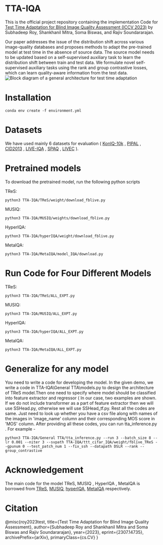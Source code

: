 # TTA-IQA
This is the official project  repository containing the implementation Code for [Test Time Adaptation for Blind Image Quality Assessment (ICCV 2023)](https://arxiv.org/pdf/2307.14735.pdf) by Subhadeep Roy, Shankhanil Mitra, Soma Biswas, and Rajiv Soundararajan.  

Our paper addresses the issue of the distribution shift across various image-quality databases and proposes methods to adapt the pre-trained model at test time in the absence of source data. The source model needs to be updated based on a self-supervised auxiliary task to learn the distribution shift between train and test data. We formulate novel self-supervised auxiliary tasks using the rank and group contrastive losses, which can learn quality-aware information from the test data.
![Block diagram of a general architecture for test time adaptation](https://github.com/subhadeeproy2000/TTA-IQA/assets/64764444/9213d944-23ba-4cdd-b49d-cc3e8e12678b)
# Installation 
```
conda env create -f environment.yml
```
# Datasets
We have used mainly 6 datasets for evaluation ( [KonIQ-10k](http://database.mmsp-kn.de/koniq-10k-database.html) , [PIPAL](https://github.com/HaomingCai/PIPAL-dataset) , [CID2013](https://zenodo.org/record/2647033) , [LIVE-IQA](https://live.ece.utexas.edu/research/quality/subjective.htm) , [SPAQ](https://github.com/h4nwei/SPAQ) , [LIVEC](https://live.ece.utexas.edu/research/ChallengeDB/) ).
# Pretrained models
To download the pretrained model, run the following python scripts  

TReS:
```
python3 TTA-IQA/TReS/weight/download_fblive.py
```
MUSIQ:
```
python3 TTA-IQA/MUSIQ/weights/download_fblive.py
```
HyperIQA:
```
python3 TTA-IQA/hyperIQA/weight/download_fblive.py
```
MetaIQA:
```
python3 TTA-IQA/MetaIQA/model_IQA/download.py
```
# Run Code for Four Different Models
TReS:
```
python3 TTA-IQA/TReS/ALL_EXPT.py
```
MUSIQ:
```
python3 TTA-IQA/MUSIQ/ALL_EXPT.py
```
HyperIQA:
```
python3 TTA-IQA/hyperIQA/ALL_EXPT.py
```
MetaIQA:
```
python3 TTA-IQA/MetaIQA/ALL_EXPT.py
```
# Generalize for any model
You need to write a code for developing the model. In the given demo, we write a code in TTA-IQA\General TTA\models.py to design the architecture of TReS model.Then one need to specify where model should be classified into feature extractor and regressor ( In our case, two examples are shown. If we do not include transformer as a part of feature extractor then we will use SSHead.py, otherwise we will use SSHead_tf.py. Rest all the codes are same. Just need to look up whether you have a csv file along with names of the images in 'image_name' column and their corresponding MOS score in 'MOS' column. After providing all these codes, you can run tta_inference.py . For example -
```
python3 TTA-IQA/General TTA/tta_inference.py --run 3 --batch_size 8 --lr 0.001 --niter 3 --svpath TTA-IQA/ttt_cifar_IQA/weight/fblive_TReS --gpunum 0 --test_patch_num 1 --fix_ssh --datapath DSLR --rank --group_contrastive
```

# Acknowledgement 
The main code for the model TReS, MUSIQ , HyperIQA , MetaIQA is borrowed from [TReS](https://github.com/isalirezag/TReS), [MUSIQ](https://github.com/anse3832/MUSIQ), [hyperIQA](https://github.com/SSL92/hyperIQA), [MetaIQA](https://github.com/zhuhancheng/MetaIQA) respectively.

# Citation 
@misc{roy2023test,
      title={Test Time Adaptation for Blind Image Quality Assessment}, 
      author={Subhadeep Roy and Shankhanil Mitra and Soma Biswas and Rajiv Soundararajan},
      year={2023},
      eprint={2307.14735},
      archivePrefix={arXiv},
      primaryClass={cs.CV}
}
